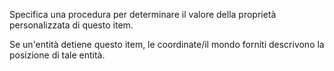 Specifica una procedura per determinare il valore della proprietà personalizzata di questo item.

Se un'entità detiene questo item, le coordinate/il mondo forniti descrivono la posizione di tale entità.